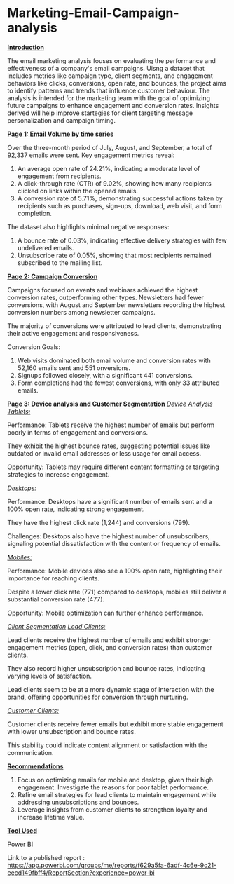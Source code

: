 # Marketing-Email-Campaign-analysis

**<ins>Introduction</ins>**

The email marketing analysis fouses on evaluating the performance and effectiveness of a company's email campaigns. Uisng a dataset that includes metrics like campaign type, client segments, and engagement behaviors like clicks, conversions, open rate, and bounces, the project aims to identify patterns and trends that influence customer behaviour. The analysis is intended for the marketing team with the goal of optimizing future campaigns to enhance engagement and conversion rates. Insights derived will help improve startegies for client targeting message personalization and campaign timing. 

**<ins> Page 1: Email Volume by time series </ins>** 

Over the three-month period of July, August, and September, a total of 92,337 emails were sent. Key engagement metrics reveal:

1. An average open rate of 24.21%, indicating a moderate level of engagement from recipients.
2. A click-through rate (CTR) of 9.02%, showing how many recipients clicked on links within the opened emails.
3. A conversion rate of 5.71%, demonstrating successful actions taken by recipients such as purchases, sign-ups, download, web visit, and form completion.

The dataset also highlights minimal negative responses:

1. A bounce rate of 0.03%, indicating effective delivery strategies with few undelivered emails.
2. Unsubscribe rate of 0.05%, showing that most recipients remained subscribed to the mailing list.

**<ins> Page 2: Campaign Conversion</ins>**

Campaigns focused on events and webinars achieved the highest conversion rates, outperforming other types.
Newsletters had fewer conversions, with August and September newsletters recording the highest conversion numbers among newsletter campaigns.

The majority of conversions were attributed to lead clients, demonstrating their active engagement and responsiveness.

Conversion Goals:

1. Web visits dominated both email volume and conversion rates with 52,160 emails sent and 551 onversions.
2. Signups followed closely, with a significant 441 conversions.
3. Form completions had the fewest conversions, with only 33 attributed emails.

**<ins> Page 3: Device analysis and Customer Segmentation </ins>**
*<ins>Device Analysis</ins>*
  *<ins>Tablets:</ins>*

Performance: Tablets receive the highest number of emails but perform poorly in terms of engagement and conversions.

They exhibit the highest bounce rates, suggesting potential issues like outdated or invalid email addresses or less usage for email access.

Opportunity: Tablets may require different content formatting or targeting strategies to increase engagement.
 
  *<ins>Desktops:</ins>*
  
Performance: Desktops have a significant number of emails sent and a 100% open rate, indicating strong engagement.

They have the highest click rate (1,244) and conversions (799).

Challenges: Desktops also have the highest number of unsubscribers, signaling potential dissatisfaction with the content or frequency of emails.

  *<ins>Mobiles:</ins>*

Performance: Mobile devices also see a 100% open rate, highlighting their importance for reaching clients.

Despite a lower click rate (771) compared to desktops, mobiles still deliver a substantial conversion rate (477).

Opportunity: Mobile optimization can further enhance performance.

*<ins>Client Segmentation</ins>*
  *<ins>Lead Clients:</ins>*

Lead clients receive the highest number of emails and exhibit stronger engagement metrics (open, click, and conversion rates) than customer clients.

They also record higher unsubscription and bounce rates, indicating varying levels of satisfaction.

Lead clients seem to be at a more dynamic stage of interaction with the brand, offering opportunities for conversion through nurturing.

  *<ins>Customer Clients:</ins>*

Customer clients receive fewer emails but exhibit more stable engagement with lower unsubscription and bounce rates.

This stability could indicate content alignment or satisfaction with the communication. 

**<ins> Recommendations </ins>**

1. Focus on optimizing emails for mobile and desktop, given their high engagement. Investigate the reasons for poor tablet performance.
2. Refine email strategies for lead clients to maintain engagement while addressing unsubscriptions and bounces.
3. Leverage insights from customer clients to strengthen loyalty and increase lifetime value.


**<ins> Tool Used </ins>**

Power BI

Link to a published report : https://app.powerbi.com/groups/me/reports/f629a5fa-6adf-4c6e-9c21-eecd149fbff4/ReportSection?experience=power-bi









